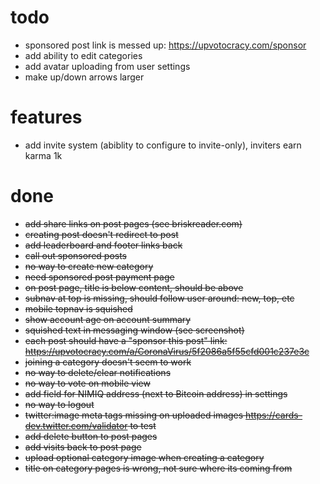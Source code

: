 # todo

- sponsored post link is messed up: https://upvotocracy.com/sponsor
- add ability to edit categories
- add avatar uploading from user settings
- make up/down arrows larger

# features

- add invite system (abiblity to configure to invite-only), inviters earn karma 1k

# done

- ~~add share links on post pages (see briskreader.com)~~
- ~~creating post doesn't redirect to post~~
- ~~add leaderboard and footer links back~~
- ~~call out sponsored posts~~
- ~~no way to create new category~~
- ~~need sponsored post payment page~~
- ~~on post page, title is below content, should be above~~
- ~~subnav at top is missing, should follow user around: new, top, etc~~
- ~~mobile topnav is squished~~
- ~~show account age on account summary~~
- ~~squished text in messaging window (see screenshot)~~
- ~~each post should have a "sponsor this post" link: https://upvotocracy.com/a/CoronaVirus/5f2086a5f55cfd001c237e3c~~
- ~~joining a category doesn't seem to work~~
- ~~no way to delete/clear notifications~~
- ~~no way to vote on mobile view~~
- ~~add field for NIMIQ address (next to Bitcoin address) in settings~~
- ~~no way to logout~~
- ~~twitter:image meta tags missing on uploaded images https://cards-dev.twitter.com/validator to test~~
- ~~add delete button to post pages~~
- ~~add visits back to post page~~
- ~~upload optional category image when creating a category~~
- ~~title on category pages is wrong, not sure where its coming from~~
